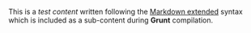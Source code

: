 This is a *test content* written following the [Markdown extended](http://aboutmde.org/)
syntax which is included as a sub-content during **Grunt** compilation.